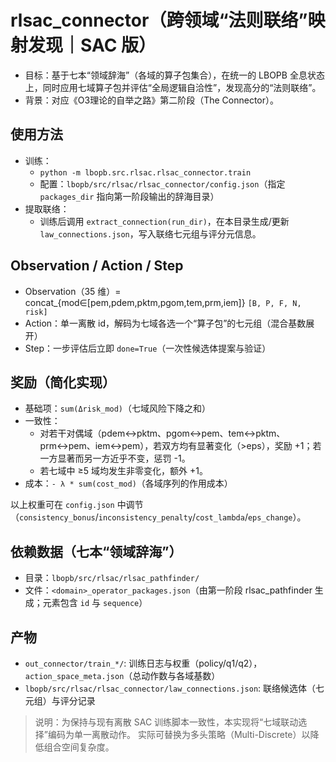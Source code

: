# rlsac_connector（跨领域“法则联络”映射发现｜SAC 版）

- 目标：基于七本“领域辞海”（各域的算子包集合），在统一的 LBOPB 全息状态上，同时应用七域算子包并评估“全局逻辑自洽性”，发现高分的“法则联络”。
- 背景：对应《O3理论的自举之路》第二阶段（The Connector）。

## 使用方法

- 训练：
  - `python -m lbopb.src.rlsac.rlsac_connector.train`
  - 配置：`lbopb/src/rlsac/rlsac_connector/config.json`（指定 `packages_dir` 指向第一阶段输出的辞海目录）
- 提取联络：
  - 训练后调用 `extract_connection(run_dir)`，在本目录生成/更新 `law_connections.json`，写入联络七元组与评分元信息。

## Observation / Action / Step

- Observation（35 维）= concat_{mod∈[pem,pdem,pktm,pgom,tem,prm,iem]} `[B, P, F, N, risk]`
- Action：单一离散 id，解码为七域各选一个“算子包”的七元组（混合基数展开）
- Step：一步评估后立即 `done=True`（一次性候选体提案与验证）

## 奖励（简化实现）

- 基础项：`sum(Δrisk_mod)`（七域风险下降之和）
- 一致性：
  - 对若干对偶域（pdem↔pktm、pgom↔pem、tem↔pktm、prm↔pem、iem↔pem），若双方均有显著变化（>eps），奖励 +1；若一方显著而另一方近乎不变，惩罚 -1。
  - 若七域中 ≥5 域均发生非零变化，额外 +1。
- 成本：`- λ * sum(cost_mod)`（各域序列的作用成本）

以上权重可在 `config.json` 中调节（`consistency_bonus`/`inconsistency_penalty`/`cost_lambda`/`eps_change`）。

## 依赖数据（七本“领域辞海”）

- 目录：`lbopb/src/rlsac/rlsac_pathfinder/`
- 文件：`<domain>_operator_packages.json`（由第一阶段 rlsac_pathfinder 生成；元素包含 `id` 与 `sequence`）

## 产物

- `out_connector/train_*/`: 训练日志与权重（policy/q1/q2），`action_space_meta.json`（总动作数与各域基数）
- `lbopb/src/rlsac/rlsac_connector/law_connections.json`: 联络候选体（七元组）与评分记录

> 说明：为保持与现有离散 SAC 训练脚本一致性，本实现将“七域联动选择”编码为单一离散动作。
> 实际可替换为多头策略（Multi-Discrete）以降低组合空间复杂度。



